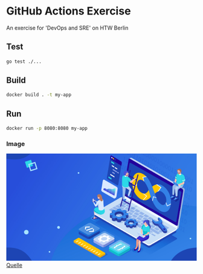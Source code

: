 # GitHub Actions Exercise

An exercise for 'DevOps and SRE' on HTW Berlin

## Test

```bash
go test ./...
```

## Build

```bash
docker build . -t my-app
```

## Run

```bash
docker run -p 8080:8080 my-app
```

### Image

![Fancy Image](/images/devops.png)
[Quelle](https://assets.t3n.sc/magazin/wp-content/uploads/2019/04/Devops-Irina-Strelnikova-Shutterstock.png?auto=format&h=&ixlib=php-2.3.0&w=)
